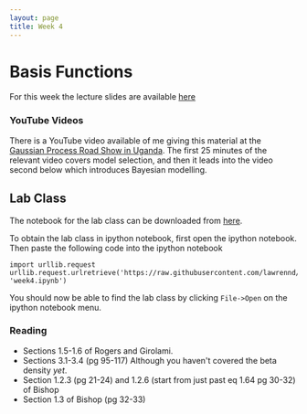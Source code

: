 ```yaml
---
layout: page
title: Week 4
---
```


Basis Functions
===============

For this week the lecture slides are available
[here](./assets/w4_basisFunctions.pdf)

### YouTube Videos

There is a YouTube video available of me giving this material at the
[Gaussian Process Road Show in Uganda](http://gpss.cc/gprs13/). The first 25 minutes of the relevant video covers model selection, and then it leads into the video second below which
introduces Bayesian modelling.

Lab Class
---------

The notebook for the lab class can be downloaded from
[here](http://nbviewer.ipython.org/github/lawrennd/mlai2015/blob/master/week4.ipynb).

To obtain the lab class in ipython notebook, first open the ipython
notebook. Then paste the following code into the ipython notebook

    import urllib.request
    urllib.request.urlretrieve('https://raw.githubusercontent.com/lawrennd/mlai2015/master/week4.ipynb', 'week4.ipynb')

You should now be able to find the lab class by clicking `File->Open` on
the ipython notebook menu.

### Reading

-   Sections 1.5-1.6 of Rogers and Girolami.
-   Sections 3.1-3.4 (pg 95-117) Although you haven't covered the beta
    density *yet*.
-   Section 1.2.3 (pg 21-24) and 1.2.6 (start from just past eq 1.64 pg
    30-32) of Bishop
-   Section 1.3 of Bishop (pg 32-33)

